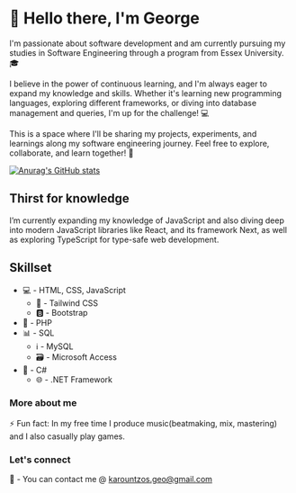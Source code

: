 # 👋 Hello there, I'm George 
I'm passionate about software development and am currently pursuing my studies in Software Engineering through a program from Essex University. 🎓

I believe in the power of continuous learning, and I'm always eager to expand my knowledge and skills. Whether it's learning new programming languages, exploring different frameworks, or diving into database management and queries, I'm up for the challenge! 💻

This is a space where I'll be sharing my projects, experiments, and learnings along my software engineering journey. Feel free to explore, collaborate, and learn together! 🚀

[![Anurag's GitHub stats](https://github-readme-stats.vercel.app/api?username=gkarountzos)](https://github.com/anuraghazra/github-readme-stats)

## Thirst for knowledge
I’m currently expanding my knowledge of JavaScript and also diving deep into modern JavaScript libraries like React, and its framework Next, as well as exploring TypeScript for type-safe web development. 

## Skillset
* 💻 - HTML, CSS, JavaScript
  * 🌊 - Tailwind CSS
  * 🅱️ - Bootstrap
* 🐘 - PHP
* 📊 - SQL
  * ℹ️ - MySQL
  * 🗃️ - Microsoft Access
* 🔵 - C#
  * 🌐 - .NET Framework

### More about me
⚡ Fun fact: In my free time I produce music(beatmaking, mix, mastering) and I also casually play games.

### Let's connect
📩 - You can contact me @ karountzos.geo@gmail.com
